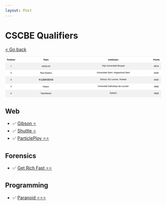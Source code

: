 ```yaml
---
layout: Post
---
```

# CSCBE Qualifiers

<a class="back-link" href="../../">< Go back</a>

<img src="assets/rank.jpg" alt="ranking" width="800px">

## Web

- ✅ [Gibson ⭐](./Web/Gibson/)
- ✅ [Shuttle ⭐](./Web/Shuttle/)
- ✅ [ParticlePloy ⭐⭐](./Web/ParticlePloy/)

## Forensics

- ✅ [Get Rich Fast ⭐⭐](./Forensics/Get_Rich_Fast/)

## Programming

- ✅ [Paranoid ⭐⭐⭐](./Programming/Paranoid/)
